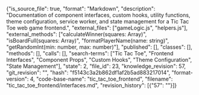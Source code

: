 {"is_source_file": true, "format": "Markdown", "description": "Documentation of component interfaces, custom hooks, utility functions, theme configuration, service worker, and state management for a Tic Tac Toe web game frontend.", "external_files": ["gameLogic.js", "helpers.js"], "external_methods": ["calculateWinner(squares: Array<string>)", "isBoardFull(squares: Array<string>)", "formatPlayerName(name: string)", "getRandomInt(min: number, max: number)"], "published": [], "classes": [], "methods": [], "calls": [], "search-terms": ["Tic Tac Toe", "Frontend Interfaces", "Component Props", "Custom Hooks", "Theme Configuration", "State Management"], "state": 2, "file_id": 23, "knowledge_revision": 57, "git_revision": "", "hash": "f5143c3a2b862df1af2b5ad883217014", "format-version": 4, "code-base-name": "tic_tac_toe_frontend", "filename": "tic_tac_toe_frontend/interfaces.md", "revision_history": [{"57": ""}]}